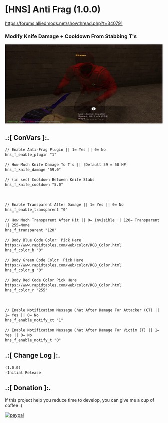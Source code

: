 # [HNS] Anti Frag (1.0.0)
https://forums.alliedmods.net/showthread.php?t=340791

### Modify Knife Damage + Cooldown From Stabbing T's

![alt text](https://github.com/oqyh/HNS-Anti-Frag/blob/main/img/Screenshot.PNG.jpg?raw=true)


## .:[ ConVars ]:.
 ```
// Enable Anti-Frag Plugin || 1= Yes || 0= No
hns_f_enable_plugin "1"

// How Much Knife Damage To T's || [Default 59 = 50 HP] 
hns_f_knife_damage "59.0"

// (in sec) Cooldown Between Knife Stabs
hns_f_knife_cooldown "5.0"



// Enable Transparent After Damage || 1= Yes || 0= No
hns_f_enable_transparent "0"

// How Much Transparent After Hit || 0= Invisible || 120= Transparent || 255=None
hns_f_transparent "120"

// Body Blue Code Color  Pick Here https://www.rapidtables.com/web/color/RGB_Color.html
hns_f_color_b "0"

// Body Green Code Color  Pick Here https://www.rapidtables.com/web/color/RGB_Color.html
hns_f_color_g "0"

// Body Red Code Color Pick Here https://www.rapidtables.com/web/color/RGB_Color.html
hns_f_color_r "255"



// Enable Notification Message Chat After Damage For Attacker (CT) || 1= Yes || 0= No
hns_f_enable_notify_ct "1"

// Enable Notification Message Chat After Damage For Victim (T) || 1= Yes || 0= No
hns_f_enable_notify_t "0"
```


## .:[ Change Log ]:.
```
(1.0.0)
-Initial Release
```

## .:[ Donation ]:.

If this project help you reduce time to develop, you can give me a cup of coffee :)

[![paypal](https://www.paypalobjects.com/en_US/i/btn/btn_donateCC_LG.gif)](https://paypal.me/oQYh)

